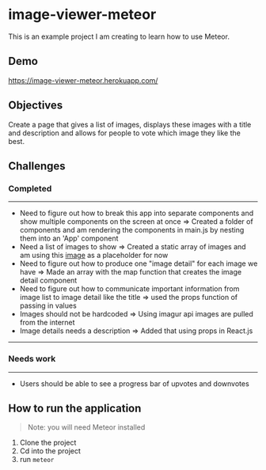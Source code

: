 # image-viewer-meteor

This is an example project I am creating to learn how to use Meteor.

## Demo
https://image-viewer-meteor.herokuapp.com/

## Objectives

Create a page that gives a list of images, displays these images with a title and description and allows for people to vote which image they like the best.

## Challenges

### Completed

--------------------------------------------------------------------------------

- Need to figure out how to break this app into separate components and show multiple components on the screen at once => Created a folder of components and am rendering the components in main.js by nesting them into an 'App' component
- Need a list of images to show => Created a static array of images and am using this [image](http://dummyimage.com/600x400) as a placeholder for now
- Need to figure out how to produce one "image detail" for each image we have => Made an array with the map function that creates the image detail component
- Need to figure out how to communicate important information from image list to image detail like the title => used the props function of passing in values
- Images should not be hardcoded => Using imagur api images are pulled from the internet
- Image details needs a description => Added that using props in React.js

--------------------------------------------------------------------------------

### Needs work

--------------------------------------------------------------------------------

- Users should be able to see a progress bar of upvotes and downvotes

## How to run the application

> Note: you will need Meteor installed

1. Clone the project
2. Cd into the project
3. run `meteor`
